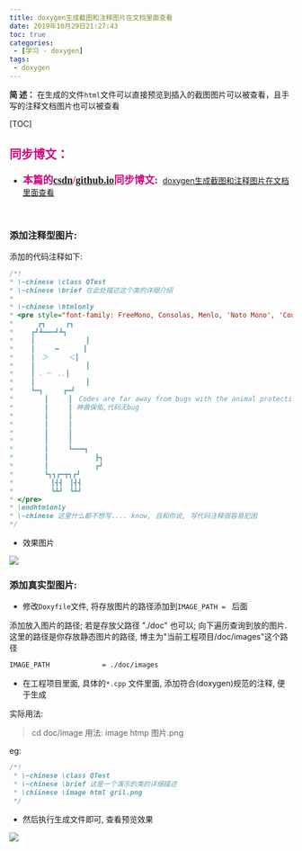 ```yaml
---
title: doxygen生成截图和注释图片在文档里面查看
date: 2019年10月29日21:27:43
toc: true
categories: 
 - [学习 - doxygen]
tags: 
 - doxygen
---
```


**简  述：**  在生成的文件`html`文件可以直接预览到插入的截图图片可以被查看，且手写的注释文档图片也可以被查看

<!-- more -->

[TOC]

## <font color=#D0087E  face="幼圆">同步博文：</font>

- <font color=#D0087E  size=4 face="幼圆">**本篇的[csdn](https://blog.csdn.net/qq_33154343)/[github.io](https://touwoyimuli.github.io/)同步博文:** </font> [doxygen生成截图和注释图片在文档里面查看](https://blog.csdn.net/qq_33154343/article/details/102809510)

<br>

### 添加注释型图片:
添加的代码注释如下:

```cpp
/*!
* \~chinese \class QTest
* \~chinese \brief 在此处描述这个类的详细介绍
*
* \~chinese \htmlonly
* <pre style="font-family: FreeMono, Consolas, Menlo, 'Noto Mono', 'Courier New', Courier, monospace;line-height: 100%;">
* 　　　┏┓　　　┏┓
* 　　┏┛┻━━━┛┻┓
* 　　┃　　　　　　　 ┃
* 　　┃　　　━　　　 ┃
* 　　┃　＞　　　＜┃
* 　　┃　　　　　　　 ┃
* 　　┃ . ⌒　..┃
* 　　┃　　　　　　　 ┃
* 　　┗━┓　　　┏━┛
* 　　　　┃　　　┃　Codes are far away from bugs with the animal protecting
* 　　　　┃　　　┃ 神兽保佑,代码无bug
* 　　　　┃　　　┃
* 　　　　┃　　　┃
* 　　　　┃　　　┃
* 　　　　┃　　　┃
* 　　　　┃　　　┗━━━┓
* 　　　　┃　　　　　　　┣┓
* 　　　　┃　　　　　　　┏┛
* 　　　　┗┓┓┏━┳┓┏┛
* 　　　　　┃┫┫　┃┫┫
* 　　　　　┗┻┛　┗┻┛
* </pre>
* \endhtmlonly
* \~chinese 这里什么都不想写.... know, 且和你说, 写代码注释很容易犯困
*/
```

* 效果图片

<img src="https://raw.githubusercontent.com/touwoyimuli/FigureBed/dev/img2/20191029215730.png"/>

<br>

### 添加真实型图片:

* 修改`Doxyfile`文件, 将存放图片的路径添加到`IMAGE_PATH = ` 后面

添加放入图片的路径; 若是存放父路径 "./doc" 也可以;  向下遍历查询到放的图片. 这里的路径是你存放静态图片的路径,  博主为"当前工程项目/doc/images"这个路径

```bash
IMAGE_PATH             = ./doc/images 
```
* 在工程项目里面,  具体的`*.cpp` 文件里面, 添加符合(doxygen)规范的注释,  便于生成

实际用法:

>cd doc/image
>用法: image htmp 图片.png

eg:

```cpp
/*!
 * \~chinese \class QTest
 * \~chinese \brief 这是一个演示的类的详细描述
 * \chiinese \image html gril.png
 */
```
* 然后执行生成文件即可,  查看预览效果

<img src="https://raw.githubusercontent.com/touwoyimuli/FigureBed/dev/img2/20191029215808.png"/>

